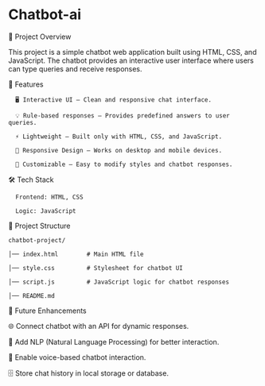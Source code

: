 # Chatbot-ai

📌 Project Overview

This project is a simple chatbot web application built using HTML, CSS, and JavaScript.
The chatbot provides an interactive user interface where users can type queries and receive responses.

🚀 Features

      🖥️ Interactive UI – Clean and responsive chat interface.
   
      💡 Rule-based responses – Provides predefined answers to user queries.
   
      ⚡ Lightweight – Built only with HTML, CSS, and JavaScript.
   
      📱 Responsive Design – Works on desktop and mobile devices.
   
      🎨 Customizable – Easy to modify styles and chatbot responses.

🛠️ Tech Stack

      Frontend: HTML, CSS

      Logic: JavaScript

📂 Project Structure
    
    chatbot-project/
    
    │── index.html        # Main HTML file
    
    │── style.css         # Stylesheet for chatbot UI
    
    │── script.js         # JavaScript logic for chatbot responses
    
    │── README.md   

🔮 Future Enhancements

   🌐 Connect chatbot with an API for dynamic responses.

   🤖 Add NLP (Natural Language Processing) for better interaction.

   🎤 Enable voice-based chatbot interaction.

   🗄️ Store chat history in local storage or database.


